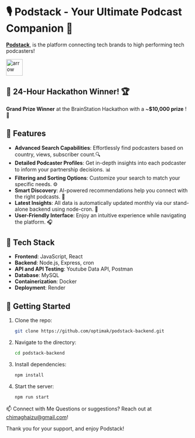 
# 🎙️ Podstack - Your Ultimate Podcast Companion 🌟

 [**Podstack**](https://podstack.chiaghaizu.com), is the  platform connecting tech brands to high performing tech podcasters!

<img src="https://media4.giphy.com/media/v1.Y2lkPTc5MGI3NjExYnF0YnJydmVqcmg3eGQzeHNyam44dXc3OXd3Mmg3cXczMmt3NTlqdyZlcD12MV9pbnRlcm5hbF9naWZfYnlfaWQmY3Q9cw/PGIw3NNU78NBdUOiAA/giphy.webp" alt="arrow" width="45"/>

## 🚀 24-Hour Hackathon Winner! 🏆

**Grand Prize Winner** at the BrainStation Hackathon with a ~**$10,000 prize** ! 🎉

## 🌟 Features

-  **Advanced Search Capabilities**: Effortlessly find podcasters based on country, views, subscriber count.🔍
-  **Detailed Podcaster Profiles**: Get in-depth insights into each podcaster to inform your partnership decisions. 📊 
-  **Filtering and Sorting Options**: Customize your search to match your specific needs. ⚙️ 
- **Smart Discovery**: AI-powered recommendations help you connect with the right podcasts. 🤖 
-  **Latest Insights**: All data is automatically updated monthly via our stand-alone backend using node-cron. 📅 
- **User-Friendly Interface**: Enjoy an intuitive experience while navigating the platform. 🎧

## 🔧 Tech Stack

- **Frontend**: JavaScript, React
- **Backend**: Node.js, Express, cron
- **API and API Testing**: Youtube Data API, Postman
- **Database**: MySQL
- **Containerization**: Docker
- **Deployment**: Render

## 📖 Getting Started

1. Clone the repo:  
   ```bash
   git clone https://github.com/optimak/podstack-backend.git
2. Navigate to the directory:
	```bash 
	cd podstack-backend
3. Install dependencies:
	```bash 
	npm install
3. Start the server:
	```bash
	npm run start
📫 Connect with Me
Questions or suggestions? Reach out at chimaghaizu@gmail.com!

Thank you for your support, and enjoy Podstack!


